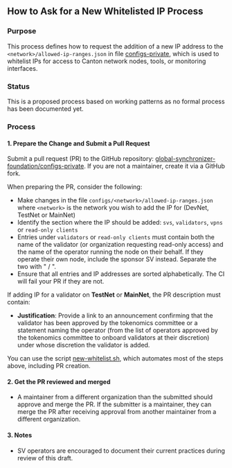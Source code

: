 ## How to Ask for a New Whitelisted IP Process

### Purpose

This process defines how to request the addition of a new IP address to the `<network>/allowed-ip-ranges.json` in file  [configs-private](https://github.com/global-synchronizer-foundation/configs-private), which is used to whitelist IPs for access to Canton network nodes, tools, or monitoring interfaces.

### Status

This is a proposed process based on working patterns as no formal process has been documented yet.

### Process

#### 1. Prepare the Change and Submit a Pull Request

Submit a pull request (PR) to the GitHub repository: [global-synchronizer-foundation/configs-private](https://github.com/global-synchronizer-foundation/configs-private). If you are not a maintainer, create it via a GitHub fork.

When preparing the PR, consider the following:
  - Make changes in the file `configs/<network>/allowed-ip-ranges.json` where `<network>` is the network you wish to add the IP for (DevNet, TestNet or MainNet)
  - Identify the section where the IP should be added: `svs`, `validators`, `vpns` or `read-only clients`
  - Entries under `validators` or `read-only clients` must contain both the name of the validator (or organization requesting read-only access) and the name of the operator running the node on their behalf. If they operate their own node, include the sponsor SV instead. Separate the two with " / ".
  - Ensure that all entries and IP addresses are sorted alphabetically. The CI will fail your PR if they are not.

If adding IP for a validator on **TestNet** or **MainNet**, the PR description must contain:
  - **Justification**: Provide a link to an announcement confirming that the validator has been approved by the tokenomics committee or a statement naming the operator (from the list of operators approved by the tokenomics committee to onboard validators at their discretion) under whose discretion the validator is added.

You can use the script [new-whitelist.sh](https://github.com/global-synchronizer-foundation/configs-private/blob/main/scripts/new-whitelist.sh), which automates most of the steps above, including PR creation.

#### 2. Get the PR reviewed and merged

- A maintainer from a different organization than the submitted should approve and merge the PR. If the submitter is a maintainer, they can merge the PR after receiving approval from another maintainer from a different organization.

#### 3. Notes

- SV operators are encouraged to document their current practices during review of this draft.
